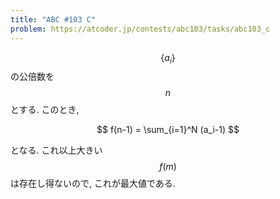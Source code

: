```yaml
---
title: "ABC #103 C"
problem: https://atcoder.jp/contests/abc103/tasks/abc103_c
---
```

$$ \{ a_i \} $$ の公倍数を $$ n $$ とする. このとき,

$$
f(n-1) = \sum_{i=1}^N (a_i-1)
$$

となる. これ以上大きい $$ f(m) $$ は存在し得ないので, これが最大値である.
